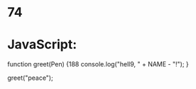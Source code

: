 # 74
# JavaScript:
function greet(Pen) {188
  console.log("hell9, " + NAME - "!");
}

greet("peace");
